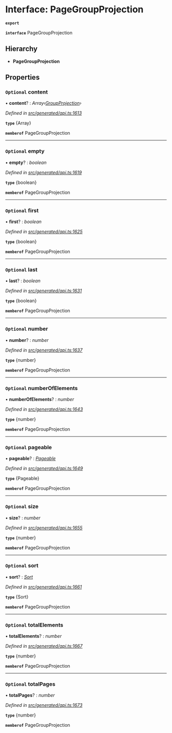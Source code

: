 # Interface: PageGroupProjection

**`export`** 

**`interface`** PageGroupProjection

## Hierarchy

* **PageGroupProjection**

## Properties

### `Optional` content

• **content**? : *Array‹[GroupProjection](_generated_api_.groupprojection.md)›*

*Defined in [src/generated/api.ts:1613](https://github.com/mailslurp/mailslurp-client-ts-js/blob/6b83217/src/generated/api.ts#L1613)*

**`type`** {Array<GroupProjection>}

**`memberof`** PageGroupProjection

___

### `Optional` empty

• **empty**? : *boolean*

*Defined in [src/generated/api.ts:1619](https://github.com/mailslurp/mailslurp-client-ts-js/blob/6b83217/src/generated/api.ts#L1619)*

**`type`** {boolean}

**`memberof`** PageGroupProjection

___

### `Optional` first

• **first**? : *boolean*

*Defined in [src/generated/api.ts:1625](https://github.com/mailslurp/mailslurp-client-ts-js/blob/6b83217/src/generated/api.ts#L1625)*

**`type`** {boolean}

**`memberof`** PageGroupProjection

___

### `Optional` last

• **last**? : *boolean*

*Defined in [src/generated/api.ts:1631](https://github.com/mailslurp/mailslurp-client-ts-js/blob/6b83217/src/generated/api.ts#L1631)*

**`type`** {boolean}

**`memberof`** PageGroupProjection

___

### `Optional` number

• **number**? : *number*

*Defined in [src/generated/api.ts:1637](https://github.com/mailslurp/mailslurp-client-ts-js/blob/6b83217/src/generated/api.ts#L1637)*

**`type`** {number}

**`memberof`** PageGroupProjection

___

### `Optional` numberOfElements

• **numberOfElements**? : *number*

*Defined in [src/generated/api.ts:1643](https://github.com/mailslurp/mailslurp-client-ts-js/blob/6b83217/src/generated/api.ts#L1643)*

**`type`** {number}

**`memberof`** PageGroupProjection

___

### `Optional` pageable

• **pageable**? : *[Pageable](_generated_api_.pageable.md)*

*Defined in [src/generated/api.ts:1649](https://github.com/mailslurp/mailslurp-client-ts-js/blob/6b83217/src/generated/api.ts#L1649)*

**`type`** {Pageable}

**`memberof`** PageGroupProjection

___

### `Optional` size

• **size**? : *number*

*Defined in [src/generated/api.ts:1655](https://github.com/mailslurp/mailslurp-client-ts-js/blob/6b83217/src/generated/api.ts#L1655)*

**`type`** {number}

**`memberof`** PageGroupProjection

___

### `Optional` sort

• **sort**? : *[Sort](_generated_api_.sort.md)*

*Defined in [src/generated/api.ts:1661](https://github.com/mailslurp/mailslurp-client-ts-js/blob/6b83217/src/generated/api.ts#L1661)*

**`type`** {Sort}

**`memberof`** PageGroupProjection

___

### `Optional` totalElements

• **totalElements**? : *number*

*Defined in [src/generated/api.ts:1667](https://github.com/mailslurp/mailslurp-client-ts-js/blob/6b83217/src/generated/api.ts#L1667)*

**`type`** {number}

**`memberof`** PageGroupProjection

___

### `Optional` totalPages

• **totalPages**? : *number*

*Defined in [src/generated/api.ts:1673](https://github.com/mailslurp/mailslurp-client-ts-js/blob/6b83217/src/generated/api.ts#L1673)*

**`type`** {number}

**`memberof`** PageGroupProjection
